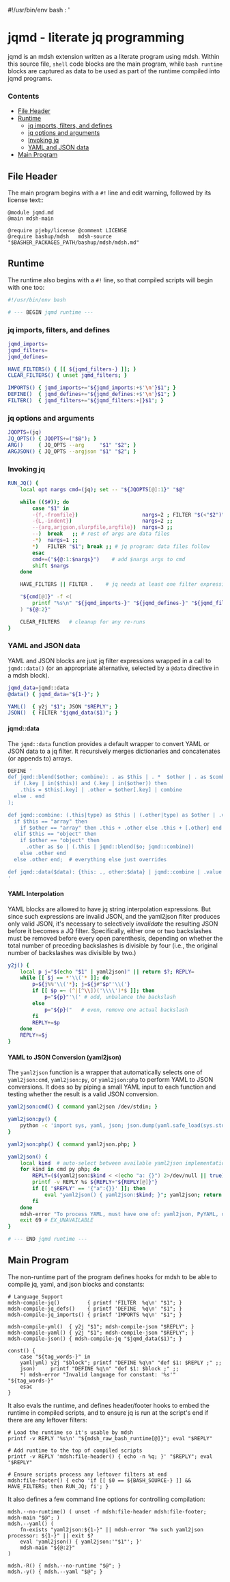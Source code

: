 #!/usr/bin/env bash
: '
<!-- ex: set syntax=markdown : '; eval "$(mdsh -E "$BASH_SOURCE")"; # -->

# jqmd - literate jq programming

jqmd is an mdsh extension written as a literate program using mdsh.  Within this source file, `shell` code blocks are the main program, while `bash runtime` blocks are captured as data to be used as part of the runtime compiled into jqmd programs.

### Contents

<!-- toc -->

- [File Header](#file-header)
- [Runtime](#runtime)
  * [jq imports, filters, and defines](#jq-imports-filters-and-defines)
  * [jq options and arguments](#jq-options-and-arguments)
  * [Invoking jq](#invoking-jq)
  * [YAML and JSON data](#yaml-and-json-data)
- [Main Program](#main-program)

<!-- tocstop -->

## File Header

The main program begins with a `#!` line and edit warning, followed by its license text::

```shell mdsh
@module jqmd.md
@main mdsh-main

@require pjeby/license @comment LICENSE
@require bashup/mdsh   mdsh-source "$BASHER_PACKAGES_PATH/bashup/mdsh/mdsh.md"
```

## Runtime

The runtime also begins with a `#!` line, so that compiled scripts will begin with one too:

```bash runtime
#!/usr/bin/env bash

# --- BEGIN jqmd runtime ---
```

### jq imports, filters, and defines

```bash runtime
jqmd_imports=
jqmd_filters=
jqmd_defines=

HAVE_FILTERS() { [[ ${jqmd_filters-} ]]; }
CLEAR_FILTERS() { unset jqmd_filters; }

IMPORTS() { jqmd_imports+="${jqmd_imports:+$'\n'}$1"; }
DEFINE()  { jqmd_defines+="${jqmd_defines:+$'\n'}$1"; }
FILTER()  { jqmd_filters+="${jqmd_filters:+|}$1"; }
```

### jq options and arguments

```bash runtime
JQOPTS=(jq)
JQ_OPTS() { JQOPTS+=("$@"); }
ARG()     { JQ_OPTS --arg     "$1" "$2"; }
ARGJSON() { JQ_OPTS --argjson "$1" "$2"; }
```

### Invoking jq

```bash runtime
RUN_JQ() {
    local opt nargs cmd=(jq); set -- "${JQOPTS[@]:1}" "$@"

    while (($#)); do
        case "$1" in
        -{f,-fromfile})                     nargs=2 ; FILTER "$(<"$2")" ;;
        -{L,-indent})                       nargs=2 ;;
        --{arg,arjgson,slurpfile,argfile})  nargs=3 ;;
        --)  break   ;; # rest of args are data files
        -*)  nargs=1 ;;
        *)   FILTER "$1"; break ;; # jq program: data files follow
        esac
        cmd+=("${@:1:$nargs}")    # add $nargs args to cmd
        shift $nargs
    done

    HAVE_FILTERS || FILTER .    # jq needs at least one filter expression

    "${cmd[@]}" -f <(
        printf "%s\n" "${jqmd_imports-}" "${jqmd_defines-}" "${jqmd_filters-}"
    ) "${@:2}"

    CLEAR_FILTERS   # cleanup for any re-runs
}
```

### YAML and JSON data

YAML and JSON blocks are just jq filter expressions wrapped in a call to `jqmd::data()` (or an appropriate alternative, selected by a `@data` directive in a mdsh block).

```bash runtime
jqmd_data=jqmd::data
@data() { jqmd_data="${1-}"; }

YAML()  { y2j "$1"; JSON "$REPLY"; }
JSON()  { FILTER "$jqmd_data($1)"; }
```

#### jqmd::data

The `jqmd::data` function provides a default wrapper to convert YAML or JSON data to a jq filter.  It recursively merges dictionaries and concatenates (or appends to) arrays.

```bash runtime
DEFINE '
def jqmd::blend($other; combine): . as $this | . *  $other | . as $combined | with_entries(
  if (.key | in($this)) and (.key | in($other)) then
    .this = $this[.key] | .other = $other[.key] | combine
  else . end
);

def jqmd::combine: (.this|type) as $this | (.other|type) as $other | .value =
  if $this == "array" then
    if $other == "array" then .this + .other else .this + [.other] end
  elif $this == "object" then
    if $other == "object" then
      .other as $o | (.this | jqmd::blend($o; jqmd::combine))
    else .other end
  else .other end;  # everything else just overrides

def jqmd::data($data): {this: ., other:$data} | jqmd::combine | .value ;
'
```
#### YAML Interpolation

YAML blocks are allowed to have jq string interpolation expressions.  But since such expressions are invalid JSON, and the yaml2json filter produces only valid JSON, it's necessary to selectively *invalidate* the resulting JSON before it becomes a JQ filter.  Specifically, either one or two backslashes must be removed before every open parenthesis, depending on whether the total number of preceding backslashes is divisible by four (i.e., the original number of backslashes was divisible by two.)

```bash runtime
y2j() {
    local p j="$(echo "$1" | yaml2json)" || return $?; REPLY=
    while [[ $j == *'\\('* ]]; do
        p=${j%%'\\('*}; j=${j#"$p"'\\('}
        if [[ $p =~ (^|[^\\])('\\\\')*$ ]]; then
            p="${p}"'\(' # odd, unbalance the backslash
        else
            p="${p}("   # even, remove one actual backslash
        fi
        REPLY+=$p
    done
    REPLY+=$j
}
```
#### YAML to JSON Conversion (yaml2json)

The `yaml2json` function is a wrapper that automatically selects one of `yaml2json:cmd`, `yaml2json:py`, or `yaml2json:php` to perform YAML to JSON conversions.  It does so by piping a small YAML input to each function and testing whether the result is a valid JSON conversion.

```bash runtime
yaml2json:cmd() { command yaml2json /dev/stdin; }

yaml2json:py() {
    python -c 'import sys, yaml, json; json.dump(yaml.safe_load(sys.stdin), sys.stdout)'
}

yaml2json:php() { command yaml2json.php; }

yaml2json() {
    local kind  # auto-select between available yaml2json implementations
    for kind in cmd py php; do
        REPLY=($(yaml2json:$kind < <(echo "a: {}") 2>/dev/null || true))
        printf -v REPLY %s ${REPLY+"${REPLY[@]}"}
        if [[ "$REPLY" == '{"a":{}}' ]]; then
            eval "yaml2json() { yaml2json:$kind; }"; yaml2json; return
        fi
    done
    mdsh-error "To process YAML, must have one of: yaml2json, PyYAML, or php w/yaml extension"
    exit 69 # EX_UNAVAILABLE
}

# --- END jqmd runtime ---
```

## Main Program

The non-runtime part of the program defines hooks for mdsh to be able to compile jq, yaml, and json blocks and constants:

```shell
# Language Support
mdsh-compile-jq()         { printf 'FILTER  %q\n' "$1"; }
mdsh-compile-jq_defs()    { printf 'DEFINE  %q\n' "$1"; }
mdsh-compile-jq_imports() { printf 'IMPORTS %q\n' "$1"; }

mdsh-compile-yml()  { y2j "$1"; mdsh-compile-json "$REPLY"; }
mdsh-compile-yaml() { y2j "$1"; mdsh-compile-json "$REPLY"; }
mdsh-compile-json() { mdsh-compile-jq "$jqmd_data($1)"; }

const() {
    case "${tag_words-}" in
    yaml|yml) y2j "$block"; printf "DEFINE %q\n" "def $1: $REPLY ;" ;;
    json)     printf "DEFINE %q\n" "def $1: $block ;" ;;
    *) mdsh-error "Invalid language for constant: '%s'" "${tag_words-}"
    esac
}
```

It also evals the runtime, and defines header/footer hooks to embed the runtime in compiled scripts, and to ensure jq is run at the script's end if there are any leftover filters:

```shell
# Load the runtime so it's usable by mdsh
printf -v REPLY '%s\n' "${mdsh_raw_bash_runtime[@]}"; eval "$REPLY"

# Add runtime to the top of compiled scripts
printf -v REPLY 'mdsh:file-header() { echo -n %q; }' "$REPLY"; eval "$REPLY"

# Ensure scripts process any leftover filters at end
mdsh:file-footer() { echo 'if [[ $0 == ${BASH_SOURCE-} ]] && HAVE_FILTERS; then RUN_JQ; fi'; }
```

It also defines a few command line options for controlling compilation:

```shell
mdsh.--no-runtime() ( unset -f mdsh:file-header mdsh:file-footer; mdsh-main "$@"; )
mdsh.--yaml() (
    fn-exists "yaml2json:${1-}" || mdsh-error "No such yaml2json processor: ${1-}" || exit $?
    eval 'yaml2json() { yaml2json:'"$1"'; }'
    mdsh-main "${@:2}"
)

mdsh.-R() { mdsh.--no-runtime "$@"; }
mdsh.-y() { mdsh.--yaml "$@"; }
```


